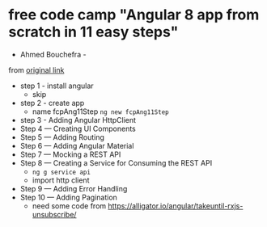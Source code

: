 # free code camp "Angular 8 app from scratch in 11 easy steps"

- Ahmed Bouchefra -

 from [original link](https://www.freecodecamp.org/news/angular-8-tutorial-in-easy-steps/)


* step 1 - install angular
    * skip
* step 2 - create app
    * name fcpAng11Step
    `ng new fcpAng11Step`
* step 3 - Adding Angular HttpClient
*  Step 4 — Creating UI Components
*  Step 5 — Adding Routing
*  Step 6 — Adding Angular Material
*  Step 7 — Mocking a REST API
*  Step 8 — Creating a Service for Consuming the REST API
   *  `ng g service api`
   *  import http client
*  Step 9 — Adding Error Handling
*  Step 10 — Adding Pagination
   *  need some code from https://alligator.io/angular/takeuntil-rxjs-unsubscribe/


